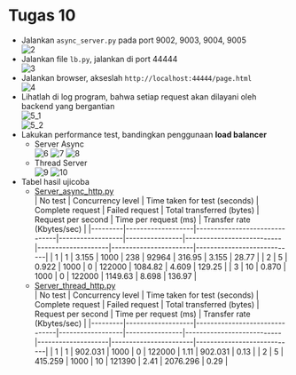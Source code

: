 # Tugas 10

- Jalankan `async_server.py` pada port 9002, 9003, 9004, 9005  
![2](foto/async_server.png)  
- Jalankan file `lb.py`, jalankan di port 44444  
![3](foto/lb.png)  
- Jalankan browser, akseslah `http://localhost:44444/page.html`  
![4](foto/browser.png)  
- Lihatlah di log program, bahwa setiap request akan dilayani oleh backend yang bergantian  
![5_1](foto/log_async_server.png)  
![5_2](foto/log_lb.png)  
- Lakukan performance test, bandingkan penggunaan __load balancer__  
  - Server Async</br>
  ![6](foto/async_konkurensi_1.png)
  ![7](foto/async_konkurensi_5.png)
  ![8](foto/async_konkurensi_10.png)
  - Thread Server</br>
  ![9](foto/thread_konkurensi_1.png)
  ![10](foto/thread_konkurensi_5.png)
- Tabel hasil ujicoba
  - [Server_async_http.py](server_async_http.py)  
    | No test | Concurrency level | Time taken for test (seconds) | Complete request | Failed request | Total transferred (bytes) | Request per second | Time per request (ms) | Transfer rate (Kbytes/sec) |
    |---------|-------------------|-------------------------------|------------------|----------------|---------------------------|--------------------|-----------------------|----------------------------|
    | 1       | 1                 | 3.155                         | 1000             | 238              | 92964                    | 316.95            | 3.155                 | 28.77                     |
    | 2       | 5                 | 0.922                         | 1000             | 0              | 122000                    | 1084.82            | 4.609                 | 129.25                     |
    | 3       | 10                | 0.870                         | 1000             | 0              | 122000                    | 1149.63            | 8.698                 | 136.97                     |
  - [Server_thread_http.py](../tugas9/server_thread_http.py)  
    | No test | Concurrency level | Time taken for test (seconds) | Complete request | Failed request | Total transferred (bytes) | Request per second | Time per request (ms) | Transfer rate (Kbytes/sec) |
    |---------|-------------------|-------------------------------|------------------|----------------|---------------------------|--------------------|-----------------------|----------------------------|
    | 1       | 1                 | 902.031                       | 1000             | 0              | 122000                    | 1.11               | 902.031               | 0.13                       |
    | 2       | 5                 | 415.259                       | 1000             | 10              | 121390                    | 2.41               | 2076.296               | 0.29                       |
